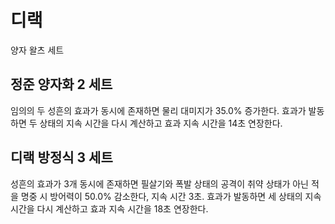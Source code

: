 # 디랙

양자 왈츠 세트

## 정준 양자화 2 세트

임의의 두 성흔의 효과가 동시에 존재하면 물리 대미지가 35.0% 증가한다. 효과가 발동하면 두 상태의 지속 시간을 다시 계산하고 효과 지속 시간을 14초 연장한다.

## 디랙 방정식 3 세트

성흔의 효과가 3개 동시에 존재하면 필살기와 폭발 상태의 공격이 취약 상태가 아닌 적을 명중 시 방어력이 50.0% 감소한다, 지속 시간 3초. 효과가 발동하면 세 상태의 지속 시간을 다시 계산하고 효과 지속 시간을 18초 연장한다.
